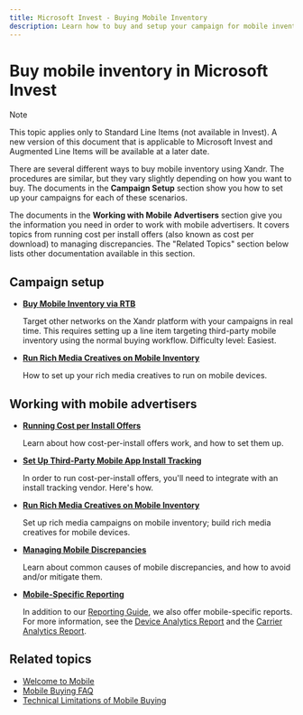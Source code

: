 ```yaml
---
title: Microsoft Invest - Buying Mobile Inventory
description: Learn how to buy and setup your campaign for mobile inventory. This article also lists the approaches to work with mobile advertisers.
---
```


# Buy mobile inventory in Microsoft Invest

> [!NOTE]
> This topic applies only to Standard Line Items (not available in Invest). A new version of this document that is applicable to Microsoft Invest and Augmented Line Items will be available at a later date.

There are several different ways to buy mobile inventory using Xandr. The procedures are similar, but they vary slightly depending on how you want to buy. The documents in the **Campaign Setup** section show you how to set up your campaigns for each of these scenarios.

The documents in the **Working with Mobile Advertisers** section give you the information you need in order to work with mobile advertisers. It covers topics from running cost per install offers (also known as cost per download) to managing discrepancies. The "Related Topics" section below lists other documentation available in this section.

## Campaign setup

- **[Buy Mobile Inventory via RTB](buy-mobile-inventory-via-rtb.md)**  

  Target other networks on the Xandr platform with your campaigns in real time. This requires setting up a line item targeting third-party mobile inventory using the normal buying workflow. Difficulty level: Easiest.

- **[Run Rich Media Creatives on Mobile Inventory](run-rich-media-creatives-on-mobile-inventory.md)**  

  How to set up your rich media creatives to run on mobile devices.

## Working with mobile advertisers

- **[Running Cost per Install Offers](running-cost-per-install-offers.md)**  

  Learn about how cost-per-install offers work, and how to set them up.

- **[Set Up Third-Party Mobile App Install Tracking](set-up-third-party-mobile-app-install-tracking.md)**  

  In order to run cost-per-install offers, you'll need to integrate with an install tracking vendor. Here's how.

- **[Run Rich Media Creatives on Mobile Inventory](run-rich-media-creatives-on-mobile-inventory.md)**  

  Set up rich media campaigns on mobile inventory; build rich media creatives for mobile devices.

- **[Managing Mobile Discrepancies](managing-mobile-discrepancies.md)**  

  Learn about common causes of mobile discrepancies, and how to avoid and/or mitigate them.

- **[Mobile-Specific Reporting](mobile-specific-reporting.md)**  

  In addition to our [Reporting Guide](reporting-guide.md), we also offer mobile-specific reports. For more information, see the [Device Analytics Report](device-analytics-report.md) and the [Carrier Analytics Report](carrier-analytics-report.md).

## Related topics

- [Welcome to Mobile](welcome-to-mobile.md)
- [Mobile Buying FAQ](mobile-buying-faq.md)
- [Technical Limitations of Mobile Buying](technical-limitations-of-mobile-buying.md)
